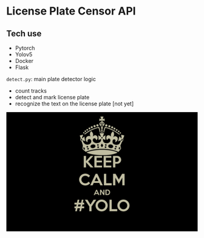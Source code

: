 # License Plate Censor API

## Tech use
- Pytorch
- Yolov5
- Docker
- Flask

`detect.py`: main plate detector logic 
- count tracks
- detect and mark license plate
- recognize the text on the license plate [not yet]


![](wp3492986-3748640878.png)